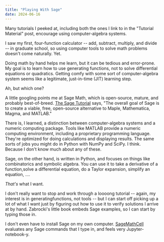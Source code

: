 ```yaml
---
title: "Playing With Sage"
date: 2024-06-16
---
```


Many tutorials I peeked at, including both the ones I link to in the "Tutorial Material" post, encourage using computer-algebra systems.

I saw my first, four-function calculator -- add, subtract, multiply, and divide -- in graduate school, so using computer tools to solve math problems doesn't come naturally. Yet.

Doing math by hand helps me learn, but it can be tedious and error-prone. My goal is to learn how to use generating functions, not to solve differential equations or quadratics. Getting comfy with some sort of computer-algebra system seems like a legitimate, just-in-time (JIT) learning step.

Ah, but which one?

A little googling points me at Sage Math, which is open-source, mature, and probably best-of-breed. [The Sage Tutorial](https://doc.sagemath.org/html/en/tutorial/index.html) says, "The overall goal of Sage is to create a viable, free, open-source alternative to Maple, Mathematica, Magma, and MATLAB."

There is, I learned, a distinction between computer-algebra systems and a numeric computing package. Tools like MATLAB provide a numeric computing environment, including a proprietary programming language. They're optimized for doing calculations and displaying results. The same sorts of jobs you might do in Python with NumPy and SciPy. I think. Because I don't know much about any of these.

Sage, on the other hand, is written in Python, and focuses on things like combinatorics and symbolic algebra. You can use it to take a derivative of a function,solve a differential equation, do a Taylor expansion, simplify an equation, ....

_That's_ what I want.

I don't really want to stop and work through a loooong tutorial -- again, my interest is in generatingfunctions, not tools -- but I can start off picking up a lot of what I want just by figuring out how to use it to verify solutions I arrive at by hand. Zabrocki's little book embeds Sage examples, so I can start by typing those in.

I don't even have to install Sage on my own computer. [SageMathCell](https://sagecell.sagemath.org/) evaluates any Sage commands that I type in, and feels very Jupyter-notebook-y.

